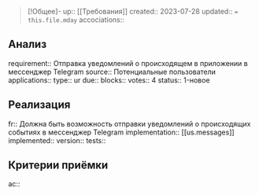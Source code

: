 > [!Общее]-
up:: [[Требования]]
created:: 2023-07-28
updated:: `= this.file.mday`
accociations:: 
## Анализ
requirement:: Отправка уведомлений о происходящем в приложении в мессенджер Telegram
source:: Потенциальные пользователи
applications:: 
type:: ur
due:: 
blocks:: 
votes:: 4
status:: 1-новое
## Реализация
fr:: Должна быть возможность отправки уведомлений о происходящих событиях в мессенджер Telegram
implementation:: [[us.messages]]
implemented:: 
version:: 
tests:: 
## Критерии приёмки
ac:: 